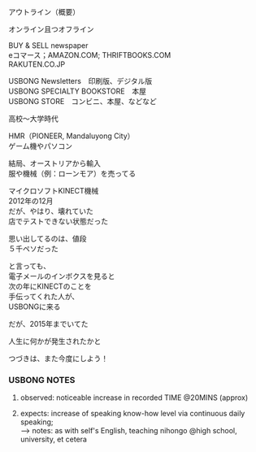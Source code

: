 アウトライン（概要）

オンライン且つオフライン

BUY & SELL newspaper<br/>
eコマース；AMAZON.COM; THRIFTBOOKS.COM<br/>
RAKUTEN.CO.JP

USBONG Newsletters　印刷版、デジタル版<br/>
USBONG SPECIALTY BOOKSTORE　本屋<br/>
USBONG STORE　コンビニ、本屋、などなど

高校〜大学時代

HMR（PIONEER, Mandaluyong City）<br/>
ゲーム機やパソコン

結局、オーストリアから輸入<br/>
服や機械（例：ローンモア）を売ってる

マイクロソフトKINECT機械<br/>
2012年の12月<br/>
だが、やはり、壊れていた<br/>
店でテストできない状態だった

思い出してるのは、値段<br/>
５千ペソだった

と言っても、<br/>
電子メールのインボクスを見ると<br/>
次の年にKINECTのことを<br/>
手伝ってくれた人が、<br/>
USBONGに来る

だが、2015年までいてた

人生に何かが発生されたかと

つづきは、また今度にしよう！

### USBONG NOTES

1) observed: noticeable increase in recorded TIME @20MINS (approx)

2) expects: increase of speaking know-how level via continuous daily speaking;<br/>
--> notes: as with self's English, teaching nihongo @high school, university, et cetera
